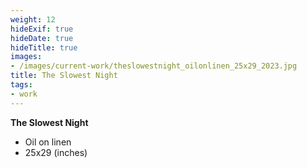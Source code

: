 ```yaml
---
weight: 12
hideExif: true
hideDate: true
hideTitle: true
images:
- /images/current-work/theslowestnight_oilonlinen_25x29_2023.jpg
title: The Slowest Night
tags:
- work
---
```

**The Slowest Night**
- Oil on linen
- 25x29 (inches)